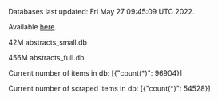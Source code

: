 Databases last updated: Fri May 27 09:45:09 UTC 2022. 

Available [here](https://github.com/cbeauhilton/ash-db/releases).


42M	abstracts_small.db

456M	abstracts_full.db

Current number of items in db:
[{"count(*)": 96904}]

Current number of scraped items in db:
[{"count(*)": 54528}]
